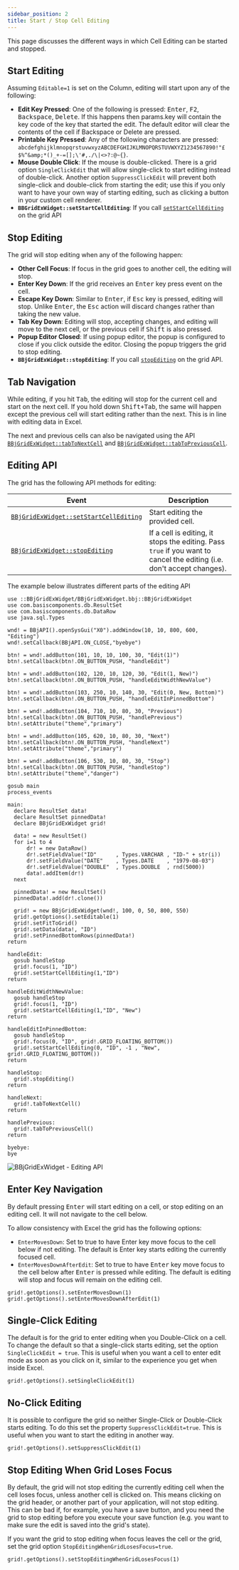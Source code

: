 ```yaml
---
sidebar_position: 2
title: Start / Stop Cell Editing
---
```


This page discusses the different ways in which Cell Editing can be started and stopped.

## Start Editing

Assuming `Editable=1` is set on the Column, editing will start upon any of the following:

* **Edit Key Pressed**: One of the following is pressed: <kbd>Enter</kbd>, <kbd>F2</kbd>, <kbd>Backspace</kbd>, <kbd>Delete</kbd>. If this happens then params.key will contain the key code of the key that started the edit. The default editor will clear the contents of the cell if Backspace or Delete are pressed.
* **Printable Key Pressed**: Any of the following characters are pressed: `abcdefghijklmnopqrstuvwxyzABCDEFGHIJKLMNOPQRSTUVWXYZ1234567890!"£$%^&amp;*()_+-=[];\'#,./\|<>?:@~{}`.
* **Mouse Double Click**: If the mouse is double-clicked. There is a grid option `SingleClickEdit` that will allow single-click to start editing instead of double-click. Another option `SuppressClickEdit` will prevent both single-click and double-click from starting the edit; use this if you only want to have your own way of starting editing, such as clicking a button in your custom cell renderer.
* **`BBGridExWidget::setStartCellEditing`**: If you call [`setStartCellEditing`](https://bbj-plugins.github.io/BBjGridExWidget/javadoc/BBjGridExWidget/BBjGridExWidget.html#setStartCellEditing) on the grid API

## Stop Editing

The grid will stop editing when any of the following happen:

* **Other Cell Focus**: If focus in the grid goes to another cell, the editing will stop.
* **Enter Key Down**: If the grid receives an <kbd>Enter</kbd> key press event on the cell.
* **Escape Key Down**: Similar to <kbd>Enter</kbd>, if <kbd>Esc</kbd> key is pressed, editing will stop. Unlike <kbd>Enter</kbd>, the <kbd>Esc</kbd> action will discard changes rather than taking the new value.
* **Tab Key Down**: Editing will stop, accepting changes, and editing will move to the next cell, or the previous cell if <kbd>Shift</kbd> is also pressed.
* **Popup Editor Closed**: If using popup editor, the popup is configured to close if you click outside the editor. Closing the popup triggers the grid to stop editing.
* **`BBjGridExWidget::stopEditing`**: If you call [`stopEditing`](https://bbj-plugins.github.io/BBjGridExWidget/javadoc/BBjGridExWidget/BBjGridExWidget.html#stopEditing) on the grid API.

## Tab Navigation

While editing, if you hit <kbd>Tab</kbd>, the editing will stop for the current cell and start on the next cell. If you hold down <kbd>Shift+Tab</kbd>, the same will happen except the previous cell will start editing rather than the next. This is in line with editing data in Excel.

The next and previous cells can also be navigated using the API [`BBjGridExWidget::tabToNextCell`](https://bbj-plugins.github.io/BBjGridExWidget/javadoc/BBjGridExWidget/BBjGridExWidget.html#tabToNextCell) and [`BBjGridExWidget::tabToPreviousCell`](https://bbj-plugins.github.io/BBjGridExWidget/javadoc/BBjGridExWidget/BBjGridExWidget.html#tabToPreviousCell). 


## Editing API

The grid has the following API methods for editing:

| **Event**                                                                                                                               	| **Description**                                                                                                        	|
|-----------------------------------------------------------------------------------------------------------------------------------------	|------------------------------------------------------------------------------------------------------------------------	|
| [`BBjGridExWidget::setStartCellEditing`](https://bbj-plugins.github.io/BBjGridExWidget/javadoc/BBjGridExWidget/BBjGridExWidget.html#setStartCellEditing) 	| Start editing the provided cell.           	|
| [`BBjGridExWidget::stopEditing`](https://bbj-plugins.github.io/BBjGridExWidget/javadoc/BBjGridExWidget/BBjGridExWidget.html#stopEditing)                 	| If a cell is editing, it stops the editing. Pass `true` if you want to cancel the editing (i.e. don't accept changes). 	|


The example below illustrates different parts of the editing API

```bbj showLineNumbers
use ::BBjGridExWidget/BBjGridExWidget.bbj::BBjGridExWidget
use com.basiscomponents.db.ResultSet
use com.basiscomponents.db.DataRow
use java.sql.Types

wnd! = BBjAPI().openSysGui("X0").addWindow(10, 10, 800, 600, "Editing")
wnd!.setCallback(BBjAPI.ON_CLOSE,"byebye")

btn! = wnd!.addButton(101, 10, 10, 100, 30, "Edit(1)")
btn!.setCallback(btn!.ON_BUTTON_PUSH, "handleEdit")

btn! = wnd!.addButton(102, 120, 10, 120, 30, "Edit(1, New)")
btn!.setCallback(btn!.ON_BUTTON_PUSH, "handleEditWidthNewValue")

btn! = wnd!.addButton(103, 250, 10, 140, 30, "Edit(0, New, Bottom)")
btn!.setCallback(btn!.ON_BUTTON_PUSH, "handleEditInPinnedBottom")

btn! = wnd!.addButton(104, 710, 10, 80, 30, "Previous")
btn!.setCallback(btn!.ON_BUTTON_PUSH, "handlePrevious")
btn!.setAttribute("theme","primary")

btn! = wnd!.addButton(105, 620, 10, 80, 30, "Next")
btn!.setCallback(btn!.ON_BUTTON_PUSH, "handleNext")
btn!.setAttribute("theme","primary")

btn! = wnd!.addButton(106, 530, 10, 80, 30, "Stop")
btn!.setCallback(btn!.ON_BUTTON_PUSH, "handleStop")
btn!.setAttribute("theme","danger")

gosub main
process_events

main:
  declare ResultSet data!
  declare ResultSet pinnedData!
  declare BBjGridExWidget grid!

  data! = new ResultSet()
  for i=1 to 4
      dr! = new DataRow()
      dr!.setFieldValue("ID"      , Types.VARCHAR , "ID-" + str(i))
      dr!.setFieldValue("DATE"    , Types.DATE    , "1979-08-03")
      dr!.setFieldValue("DOUBLE"  , Types.DOUBLE  , rnd(5000))
      data!.addItem(dr!)
  next

  pinnedData! = new ResultSet()
  pinnedData!.add(dr!.clone())

  grid! = new BBjGridExWidget(wnd!, 100, 0, 50, 800, 550)
  grid!.getOptions().setEditable(1)
  grid!.setFitToGrid()
  grid!.setData(data!, "ID")
  grid!.setPinnedBottomRows(pinnedData!)
return

handleEdit:
  gosub handleStop
  grid!.focus(1, "ID")
  grid!.setStartCellEditing(1,"ID")
return

handleEditWidthNewValue:
  gosub handleStop
  grid!.focus(1, "ID")
  grid!.setStartCellEditing(1,"ID", "New")
return

handleEditInPinnedBottom:
  gosub handleStop
  grid!.focus(0, "ID", grid!.GRID_FLOATING_BOTTOM())
  grid!.setStartCellEditing(0, "ID", -1 , "New", grid!.GRID_FLOATING_BOTTOM())
return

handleStop:
  grid!.stopEditing()
return

handleNext:
  grid!.tabToNextCell()
return

handlePrevious:
  grid!.tabToPreviousCell()
return

byebye:
bye
```

![BBjGridExWidget - Editing API](./assets/editing-api.png)

## Enter Key Navigation

By default pressing <kbd>Enter</kbd> will start editing on a cell, or stop editing on an editing cell. It will not navigate to the cell below.

To allow consistency with Excel the grid has the following options:

* `EnterMovesDown`: Set to true to have Enter key move focus to the cell below if not editing. The default is Enter key starts editing the currently focused cell.
* `EnterMovesDownAfterEdit`: Set to true to have <kbd>Enter</kbd> key move focus to the cell below after <kbd>Enter</kbd> is pressed while editing. The default is editing will stop and focus will remain on the editing cell.

```bbj
grid!.getOptions().setEnterMovesDown(1)
grid!.getOptions().setEnterMovesDownAfterEdit(1)
```

## Single-Click Editing

The default is for the grid to enter editing when you Double-Click on a cell. To change the default so that a single-click starts editing, set the option `SingleClickEdit = true`. This is useful when you want a cell to enter edit mode as soon as you click on it, similar to the experience you get when inside Excel.

```bbj
grid!.getOptions().setSingleClickEdit(1)
```

## No-Click Editing

It is possible to configure the grid so neither Single-Click or Double-Click starts editing. To do this set the property `SuppressClickEdit=true`. This is useful when you want to start the editing in another way.

```bbj
grid!.getOptions().setSuppressClickEdit(1)
```

## Stop Editing When Grid Loses Focus

By default, the grid will not stop editing the currently editing cell when the cell loses focus, unless another cell is clicked on. This means clicking on the grid header, or another part of your application, will not stop editing. This can be bad if, for example, you have a save button, and you need the grid to stop editing before you execute your save function (e.g. you want to make sure the edit is saved into the grid's state).

If you want the grid to stop editing when focus leaves the cell or the grid, set the grid option `StopEditingWhenGridLosesFocus=true`.

```bbj
grid!.getOptions().setStopEditingWhenGridLosesFocus(1)
```